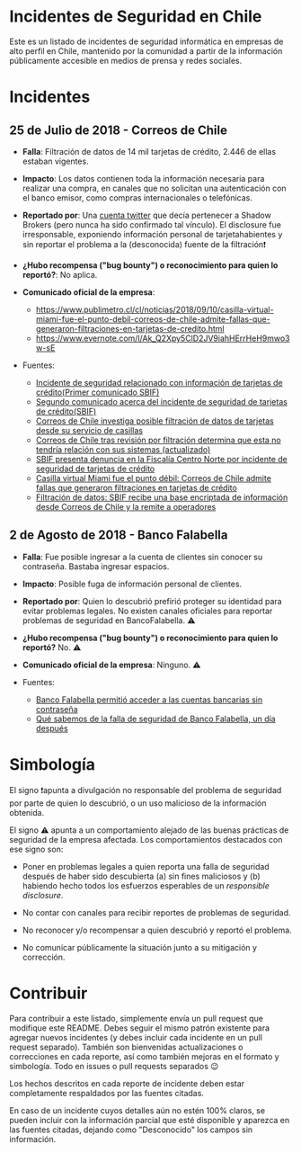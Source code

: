 # Incidentes de Seguridad en Chile

Este es un listado de incidentes de seguridad informática en empresas de alto perfil en Chile, mantenido por la comunidad a partir de la información públicamente accesible en medios de prensa y redes sociales. 

# Incidentes

## 25 de Julio de 2018 - Correos de Chile

- **Falla**: Filtración de datos de 14 mil tarjetas de crédito, 2.446 de ellas estaban vigentes.

- **Impacto**: Los datos contienen toda la información necesaria para realizar una compra, en canales que no solicitan una autenticación con el banco emisor, como compras internacionales o telefónicas.

- **Reportado por**: Una [cuenta twitter](https://twitter.com/brokers_shadow) que decía pertenecer a Shadow Brokers (pero nunca ha sido confirmado tal vínculo). El disclosure fue irresponsable, exponiendo información personal de tarjetahabientes y sin reportar el problema a la (desconocida) fuente de la filtración❗️

- **¿Hubo recompensa ("bug bounty") o reconocimiento para quien lo reportó?**: No aplica.

- **Comunicado oficial de la empresa**: 
  - https://www.publimetro.cl/cl/noticias/2018/09/10/casilla-virtual-miami-fue-el-punto-debil-correos-de-chile-admite-fallas-que-generaron-filtraciones-en-tarjetas-de-credito.html
  - https://www.evernote.com/l/Ak_Q2Xpy5ClD2JV9iahHErrHeH9mwo3w-sE

- Fuentes: 
  - [Incidente de seguridad relacionado con información de tarjetas de crédito(Primer comunicado SBIF)](http://www.sbif.cl/sbifweb/servlet/Noticia?indice=2.1&idContenido=12160)
  - [Segundo comunicado acerca del incidente de seguridad de tarjetas de crédito(SBIF)](www.sbif.cl/sbifweb/servlet/Noticia?indice=2.1&idContenido=12161)
  - [Correos de Chile investiga posible filtración de datos de tarjetas desde su servicio de casillas](https://www.fayerwayer.com/2018/07/correos-de-chile-filtracion/)
  - [Correos de Chile tras revisión por filtración determina que esta no tendría relación con sus sistemas (actualizado)](https://www.latercera.com/pulso/noticia/correos-chile-declara-se-encuentra-investigando-la-posible-filtracion-datos/258029/#)
  - [SBIF presenta denuncia en la Fiscalía Centro Norte por incidente de seguridad de tarjetas de crédito](http://www.sbif.cl/sbifweb/servlet/Noticia?indice=2.1&idContenido=12162)
  - [Casilla virtual Miami fue el punto débil: Correos de Chile admite fallas que generaron filtraciones en tarjetas de crédito](https://www.publimetro.cl/cl/noticias/2018/09/10/casilla-virtual-miami-fue-el-punto-debil-correos-de-chile-admite-fallas-que-generaron-filtraciones-en-tarjetas-de-credito.html)
  - [Filtración de datos: SBIF recibe una base encriptada de información desde Correos de Chile y la remite a operadores](http://www.emol.com/noticias/Economia/2018/09/11/920328/SBIF-informa-acciones-tras-recientes-filtraciones-de-datos-de-clientes-bancarios.html)

## 2 de Agosto de 2018 - Banco Falabella

- **Falla**: Fue posible ingresar a la cuenta de clientes sin conocer su contraseña. Bastaba ingresar espacios. 

- **Impacto**: Posible fuga de información personal de clientes.

- **Reportado por**: Quien lo descubrió prefirió proteger su identidad para evitar problemas legales. No existen canales oficiales para reportar problemas de seguridad en BancoFalabella. ⚠️

- **¿Hubo recompensa ("bug bounty") o reconocimiento para quien lo reportó?** No. ⚠️

- **Comunicado oficial de la empresa**: Ninguno. ⚠️

- Fuentes: 
  - [Banco Falabella permitió acceder a las cuentas bancarias sin contraseña
](https://ohmygeek.net/2018/08/02/banco-falabella-falla-acceso/)
  - [Qué sabemos de la falla de seguridad de Banco Falabella, un día después](https://ohmygeek.net/2018/08/03/que-sabemos-falla-banco-falabella/)


# Simbología

El signo ❗️apunta a divulgación no responsable del problema de seguridad por parte de quien lo descubrió, o un uso malicioso de la información obtenida.

El signo ⚠️ apunta a un comportamiento alejado de las buenas prácticas de seguridad de la empresa afectada. Los comportamientos destacados con ese signo son:

- Poner en problemas legales a quien reporta una falla de seguridad después de haber sido descubierta (a) sin fines maliciosos y (b) habiendo hecho todos los esfuerzos esperables de un _responsible disclosure_. 

- No contar con canales para recibir reportes de problemas de seguridad.

- No reconocer y/o recompensar a quien descubrió y reportó el problema.

- No comunicar públicamente la situación junto a su mitigación y corrección.



# Contribuir

Para contribuir a este listado, simplemente envía un pull request que modifique este README. Debes seguir el mismo patrón existente para agregar nuevos incidentes (y debes incluir cada incidente en un pull request separado). También son bienvenidas actualizaciones o correcciones en cada reporte, así como también mejoras en el formato y simbología. Todo en issues o pull requests separados 😉

Los hechos descritos en cada reporte de incidente deben estar completamente respaldados por las fuentes citadas. 

En caso de un incidente cuyos detalles aún no estén 100% claros, se pueden incluir con la información parcial que esté disponible  y aparezca en las fuentes citadas, dejando como "Desconocido" los campos sin información.
